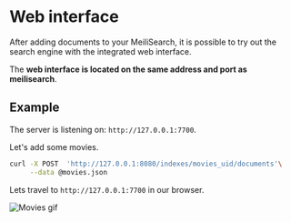 # Web interface

After adding documents to your MeiliSearch, it is possible to try out the search engine with the integrated web interface.

The **web interface is located on the same address and port as meilisearch**.

## Example

The server is listening on: `http://127.0.0.1:7700`.

Let's add some movies.

```bash
curl -X POST  'http://127.0.0.1:8080/indexes/movies_uid/documents'\
     --data @movies.json
```

Lets travel to `http://127.0.0.1:7700` in our browser.

![Movies gif](/movies_web_2.gif)
